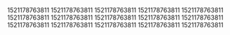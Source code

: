 1521178763811
1521178763811
1521178763811
1521178763811
1521178763811
1521178763811
1521178763811
1521178763811
1521178763811
1521178763811
1521178763811
1521178763811
1521178763811
1521178763811
1521178763811